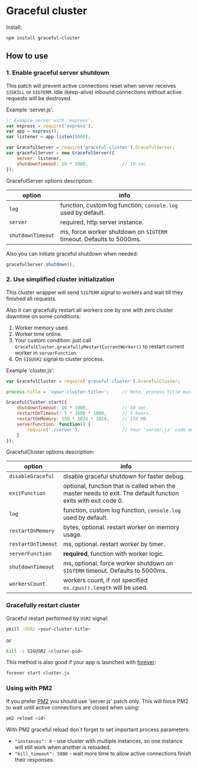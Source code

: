 # Graceful cluster

Install:

    npm install graceful-cluster
    
## How to use

### 1. Enable graceful server shutdown

This patch will prevent active connections reset when server receives `SIGKILL` or `SIGTERM`. Idle (keep-alive) inbound connections without active requests will be destroyed.
 
Example 'server.js':

```js
// Example server with 'express'.
var express = require('express');
var app = express();
var listener = app.listen(8000);

var GracefulServer = require('graceful-cluster').GracefulServer;
var gracefulServer = new GracefulServer({
    server: listener,
    shutdownTimeout: 10 * 1000,             // 10 sec.
});
```
    
GracefulServer options description:

| option                   | info
| ------------------------ | ---
|`log`                     | function, custom log function, `console.log` used by default.
|`server`                  | required, http server instance.
|`shutdownTimeout`         | ms, force worker shutdown on `SIGTERM` timeout. Defaults to 5000ms.
 
Also you can initiate graceful shutdown when needed:

```js
gracefulServer.shutdown();
```

### 2. Use simplified cluster initialization

This cluster wrapper will send `SIGTERM` signal to workers and wait till they finished all requests.

Also it can gracefully restart all workers one by one with zero cluster downtime on some conditions:

  1. Worker memory used.
  2. Worker time online.
  3. Your custom condition: just call `GracefulCluster.gracefullyRestartCurrentWorker()` to restart current worker in `serverFunction`.
  4. On `SIGUSR2` signal to cluster process.

Example 'cluster.js':

```js
var GracefulCluster = require('graceful-cluster').GracefulCluster;

process.title = '<your-cluster-title>';     // Note, process title must be near filename (cluster.js) length, longer title truncated.

GracefulCluster.start({
    shutdownTimeout: 10 * 1000,             // 10 sec.
    restartOnTimeout: 5 * 3600 * 1000,      // 5 hours.
    restartOnMemory: 150 * 1024 * 1024,     // 150 MB.
    serverFunction: function() {
        require('./server');                // Your 'server.js' code module with server logic.
    }
});
```

GracefulCluster options description:

| option                   | info
| ------------------------ | ---
| `disableGraceful`        | disable graceful shutdown for faster debug.
| `exitFunction`           | optional, function that is called when the master needs to exit. The default function exits with exit code 0.
| `log`                    | function, custom log function, `console.log` used by default.
| `restartOnMemory`        | bytes, optional. restart worker on memory usage.
| `restartOnTimeout`       | ms, optional. restart worker by timer.
| `serverFunction`         | **required**, function with worker logic.
| `shutdownTimeout`        | ms, optional. force worker shutdown on `SIGTERM` timeout. Defaults to 5000ms.
| `workersCount`           | workers count, if not specified `os.cpus().length` will be used.

### Gracefully restart cluster

Graceful restart performed by `USR2` signal:

```sh
pkill -USR2 <your-cluster-title>
```

or

```sh
kill -s SIGUSR2 <cluster-pid>
```
    
This method is also good if your app is launched with [forever](https://github.com/foreverjs/forever):

```sh
forever start cluster.js
```

### Using with PM2

If you prefer [PM2](https://github.com/Unitech/pm2) you should use 'server.js' patch only. This will force PM2 to wait until active connections are closed when using:

```sh
pm2 reload <id>
```

With PM2 graceful reload don`t forget to set important process parameters:

 - `"instances": 0`         - use cluster with multiple instances, so one instance will still work when another is reloaded.
 - `"kill_timeout": 5000`   - wait more time to allow active connections finish their responses.